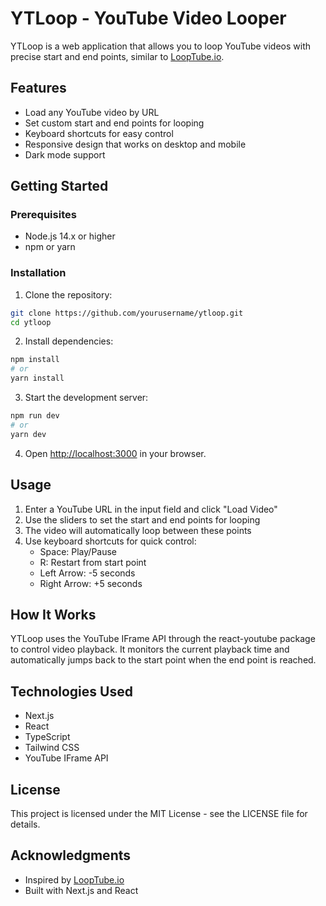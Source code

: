 # YTLoop - YouTube Video Looper

YTLoop is a web application that allows you to loop YouTube videos with precise start and end points, similar to [LoopTube.io](https://looptube.io/).

## Features

- Load any YouTube video by URL
- Set custom start and end points for looping
- Keyboard shortcuts for easy control
- Responsive design that works on desktop and mobile
- Dark mode support

## Getting Started

### Prerequisites

- Node.js 14.x or higher
- npm or yarn

### Installation

1. Clone the repository:
```bash
git clone https://github.com/yourusername/ytloop.git
cd ytloop
```

2. Install dependencies:
```bash
npm install
# or
yarn install
```

3. Start the development server:
```bash
npm run dev
# or
yarn dev
```

4. Open [http://localhost:3000](http://localhost:3000) in your browser.

## Usage

1. Enter a YouTube URL in the input field and click "Load Video"
2. Use the sliders to set the start and end points for looping
3. The video will automatically loop between these points
4. Use keyboard shortcuts for quick control:
   - Space: Play/Pause
   - R: Restart from start point
   - Left Arrow: -5 seconds
   - Right Arrow: +5 seconds

## How It Works

YTLoop uses the YouTube IFrame API through the react-youtube package to control video playback. It monitors the current playback time and automatically jumps back to the start point when the end point is reached.

## Technologies Used

- Next.js
- React
- TypeScript
- Tailwind CSS
- YouTube IFrame API

## License

This project is licensed under the MIT License - see the LICENSE file for details.

## Acknowledgments

- Inspired by [LoopTube.io](https://looptube.io/)
- Built with Next.js and React 